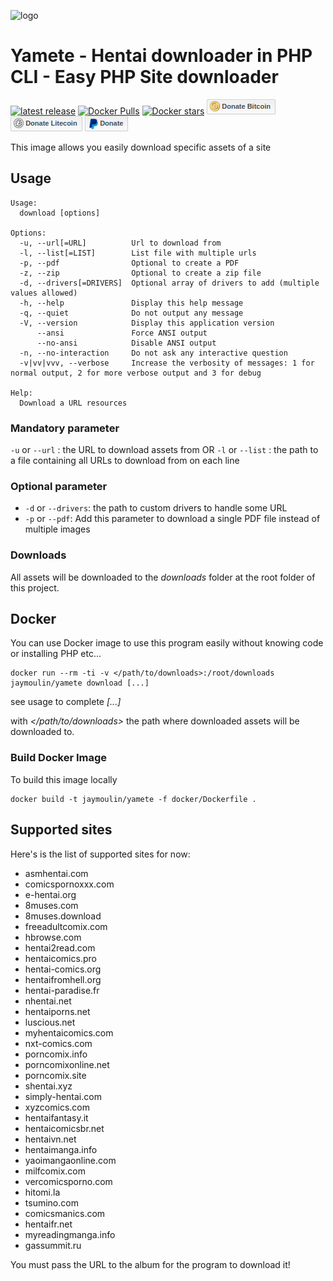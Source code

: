 ![logo](logo.png)

Yamete - Hentai downloader in PHP CLI - Easy PHP Site downloader
================================================================

[![latest release](https://img.shields.io/github/release/jaymoulin/yamete.svg "latest release")](http://github.com/jaymoulin/yamete/releases)
[![Docker Pulls](https://img.shields.io/docker/pulls/jaymoulin/yamete.svg)](https://hub.docker.com/r/jaymoulin/yamete/)
[![Docker stars](https://img.shields.io/docker/stars/jaymoulin/yamete.svg)](https://hub.docker.com/r/jaymoulin/yamete/)
[![Bitcoin donation](https://github.com/jaymoulin/jaymoulin.github.io/raw/master/btc.png "Bitcoin donation")](https://m.freewallet.org/id/374ad82e/btc)
[![Litecoin donation](https://github.com/jaymoulin/jaymoulin.github.io/raw/master/ltc.png "Litecoin donation")](https://m.freewallet.org/id/374ad82e/ltc)
[![PayPal donation](https://github.com/jaymoulin/jaymoulin.github.io/raw/master/ppl.png "PayPal donation")](https://www.paypal.me/jaymoulin)

This image allows you easily download specific assets of a site

Usage
-----

```
Usage:
  download [options]

Options:
  -u, --url[=URL]          Url to download from
  -l, --list[=LIST]        List file with multiple urls
  -p, --pdf                Optional to create a PDF
  -z, --zip                Optional to create a zip file
  -d, --drivers[=DRIVERS]  Optional array of drivers to add (multiple values allowed)
  -h, --help               Display this help message
  -q, --quiet              Do not output any message
  -V, --version            Display this application version
      --ansi               Force ANSI output
      --no-ansi            Disable ANSI output
  -n, --no-interaction     Do not ask any interactive question
  -v|vv|vvv, --verbose     Increase the verbosity of messages: 1 for normal output, 2 for more verbose output and 3 for debug

Help:
  Download a URL resources
```

### Mandatory parameter
`-u` or `--url` : the URL to download assets from
OR
`-l` or `--list` : the path to a file containing all URLs to download from on each line

### Optional parameter
 - `-d` or `--drivers`: the path to custom drivers to handle some URL
 - `-p` or `--pdf`: Add this parameter to download a single PDF file instead of multiple images

### Downloads

All assets will be downloaded to the *downloads* folder at the root folder of this project.

Docker
------

You can use Docker image to use this program easily without knowing code or installing PHP etc...

```
docker run --rm -ti -v </path/to/downloads>:/root/downloads jaymoulin/yamete download [...]
```

see usage to complete *\[...\]*

with *\</path/to/downloads>* the path where downloaded assets will be downloaded to.

### Build Docker Image

To build this image locally 

```
docker build -t jaymoulin/yamete -f docker/Dockerfile .
```

Supported sites
---------------

Here's is the list of supported sites for now:

 * asmhentai.com
 * comicspornoxxx.com
 * e-hentai.org
 * 8muses.com
 * 8muses.download
 * freeadultcomix.com
 * hbrowse.com
 * hentai2read.com
 * hentaicomics.pro
 * hentai-comics.org
 * hentaifromhell.org
 * hentai-paradise.fr
 * nhentai.net
 * hentaiporns.net
 * luscious.net
 * myhentaicomics.com
 * nxt-comics.com
 * porncomix.info
 * porncomixonline.net
 * porncomix.site
 * shentai.xyz
 * simply-hentai.com
 * xyzcomics.com
 * hentaifantasy.it
 * hentaicomicsbr.net
 * hentaivn.net
 * hentaimanga.info
 * yaoimangaonline.com
 * milfcomix.com
 * vercomicsporno.com
 * hitomi.la
 * tsumino.com
 * comicsmanics.com
 * hentaifr.net
 * myreadingmanga.info
 * gassummit.ru
 
You must pass the URL to the album for the program to download it!
